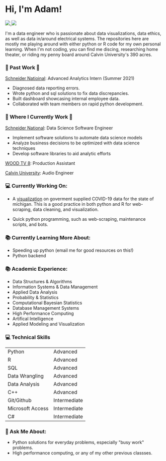  # Hi, I'm Adam!

 <!-- LinkedIn Contact -->
  <a href="https://www.linkedin.com/in/adam-denhaan-404589204/" target="_blank">
    <img src="https://img.shields.io/badge/-Adam%20denhaan-blue?style=for-the-badge&logo=Linkedin&logoColor=white"/>
  </a>
<!-- Email -->
  <a href="mailto:adamdh00@gmail.com">
    <img src="https://img.shields.io/badge/EMAIL-adamdh00@gmail.com-20b2aa?style=for-the-badge"/>
  </a>
  
</br>
<p>
I'm a data engineer who is passionate about data visualizations, data ethics, as well as data in/around electrical systems. The repositories here are mostly me playing around with either python or R code for my own personal learning. When I'm not coding, you can find me discing, researching home theater, or riding my penny board around Calvin University's 390 acres.</p>

### 💼 Past Work 💼

[Schneider Natioinal](https://schneider.com/): Advanced Analytics Intern (Summer 2021)
 - Diagnosed data reporting errors.
 - Wrote python and sql solutions to fix data discrepancies.
 - Built dashboard showcasing internal employee data.
 - Collaborated with team members on rapid python development.

### 💼 Where I Currently Work 💼

[Schneider National](https://schneider.com/): Data Science Software Engineer

- Implement software solutions to automate data science models
- Analyze business decisions to be optimized with data science techniques
- Develop software libraries to aid analytic efforts

[WOOD TV 8](https://www.woodtv.com/): Production Assistant

[Calvin University](https://calvin.edu): Audio Engineer

### 💻 Currently Working On:

- A [visualization](https://github.com/adamddh/MI-COVID-Viz/blob/master/MiCorona.md) on goverment supplied COVID-19 data for the state of michigan. This is a good practice in both python and R for web-scraping, data cleaning, and visualization. 

- Quick python programming, such as web-scraping, maintenance scripts, and bots. 

### 📚 Currently Learning More About:

- Speeding up python (email me for good resources on this!)
- Python backend

### 📚 Academic Experience:

- Data Structures & Algorithms
- Information Systems & Data Management
- Applied Data Analysis
- Probability & Statistics
- Computational Bayesian Statistics
- Database Management Systems
- High Performance Computing
- Artifical Intelligence
- Applied Modeling and Visualization

### 💻 Technical Skills

|                 	|             	|
|------------------	|--------------	|
| Python           	| Advanced     	|
| R                	| Advanced     	|
| SQL              	| Advanced     	|
| Data Wrangling   	| Advanced     	|
| Data Analysis    	| Advanced     	|
| C++              	| Advanced     	|
| Git/Github       	| Intermediate 	|
| Microsoft Access 	| Intermediate 	|
| C#               	| Intermediate 	|

### 💬 Ask Me About:

- Python solutions for everyday problems, especially "busy work" problems. 
- High performance computing, or any of my other previous classses.
